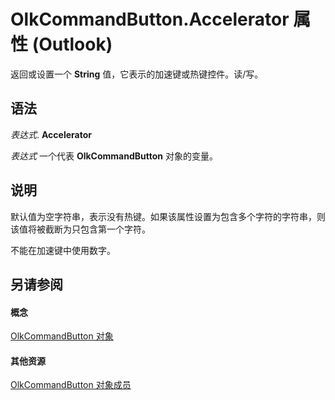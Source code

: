 
# OlkCommandButton.Accelerator 属性 (Outlook)

返回或设置一个 **String** 值，它表示的加速键或热键控件。读/写。


## 语法

 _表达式_. **Accelerator**

 _表达式_ 一个代表 **OlkCommandButton** 对象的变量。


## 说明

默认值为空字符串，表示没有热键。如果该属性设置为包含多个字符的字符串，则该值将被截断为只包含第一个字符。

不能在加速键中使用数字。


## 另请参阅


#### 概念


[OlkCommandButton 对象](bb150211-d50a-130b-91f0-1129dba8f378.md)
#### 其他资源


[OlkCommandButton 对象成员](de26575e-23dc-f1f1-c64a-e58a4b1c51cb.md)